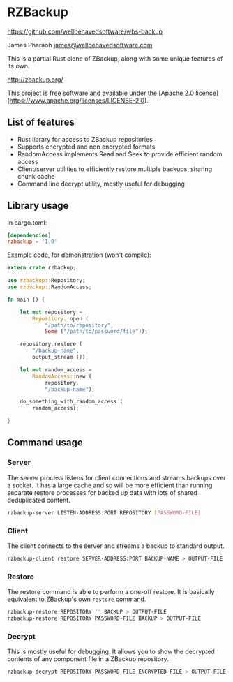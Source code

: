 # RZBackup

https://github.com/wellbehavedsoftware/wbs-backup

James Pharaoh <james@wellbehavedsoftware.com>

This is a partial Rust clone of ZBackup, along with some unique features of its
own.

http://zbackup.org/

This project is free software and available under the [Apache 2.0 licence]
(https://www.apache.org/licenses/LICENSE-2.0).

## List of features

* Rust library for access to ZBackup repositories
* Supports encrypted and non encrypted formats
* RandomAccess implements Read and Seek to provide efficient random access
* Client/server utilities to efficiently restore multiple backups, sharing
chunk cache
* Command line decrypt utility, mostly useful for debugging

## Library usage

In cargo.toml:

```toml
[dependencies]
rzbackup = '1.0'
```

Example code, for demonstration (won't compile):

```rust
extern crate rzbackup;

use rzbackup::Repository;
use rzbackup::RandomAccess;

fn main () {

	let mut repository =
		Repository::open (
			"/path/to/repository",
			Some ("/path/to/password/file"));

	repository.restore (
		"/backup-name",
		output_stream ());

	let mut random_access =
		RandomAccess::new (
			repository,
			"/backup-name");

	do_something_with_random_access (
		random_access);

}
```

## Command usage

### Server

The server process listens for client connections and streams backups over a
socket. It has a large cache and so will be more efficient than running separate
restore processes for backed up data with lots of shared deduplicated content.

```sh
rzbackup-server LISTEN-ADDRESS:PORT REPOSITORY [PASSWORD-FILE]
```

### Client

The client connects to the server and streams a backup to standard output.

```sh
rzbackup-client restore SERVER-ADDRESS:PORT BACKUP-NAME > OUTPUT-FILE
```

### Restore

The restore command is able to perform a one-off restore. It is basically
equivalent to ZBackup's own `restore` command.

```sh
rzbackup-restore REPOSITORY '' BACKUP > OUTPUT-FILE
rzbackup-restore REPOSITORY PASSWORD-FILE BACKUP > OUTPUT-FILE
```

### Decrypt

This is mostly useful for debugging. It allows you to show the decrypted
contents of any component file in a ZBackup repository.

```sh
rzbackup-decrypt REPOSITORY PASSWORD-FILE ENCRYPTED-FILE > OUTPUT-FILE
```
